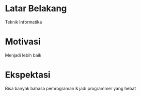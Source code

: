 # Latar Belakang
Teknik Informatika

# Motivasi
Menjadi lebih baik

# Ekspektasi
Bisa banyak bahasa pemrograman & jadi programmer yang hebat
